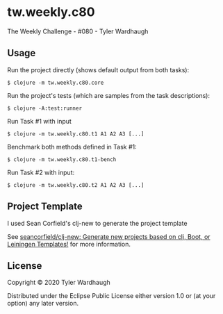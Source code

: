 # tw.weekly.c80


The Weekly Challenge - #080 - Tyler Wardhaugh

## Usage

Run the project directly (shows default output from both tasks):

    $ clojure -m tw.weekly.c80.core

Run the project's tests (which are samples from the task descriptions):

    $ clojure -A:test:runner

Run Task #1 with input

    $ clojure -m tw.weekly.c80.t1 A1 A2 A3 [...]

Benchmark both methods defined in Task #1:

    $ clojure -m tw.weekly.c80.t1-bench

Run Task #2 with input:

    $ clojure -m tw.weekly.c80.t2 A1 A2 A3 [...]

## Project Template

I used Sean Corfield's clj-new to generate the project template

See [seancorfield/clj-new: Generate new projects based on clj, Boot, or Leiningen Templates!](https://github.com/seancorfield/clj-new) for more information.

## License

Copyright © 2020 Tyler Wardhaugh

Distributed under the Eclipse Public License either version 1.0 or (at
your option) any later version.
